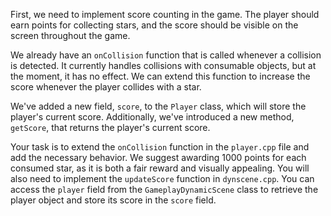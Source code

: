 First, we need to implement score counting in the game. The player should earn points for collecting stars, and the score should be visible on the screen throughout the game.

We already have an `onCollision` function that is called whenever a collision is detected. It currently handles collisions with consumable objects, but at the moment, it has no effect.
We can extend this function to increase the score whenever the player collides with a star.

We've added a new field, `score`, to the `Player` class, which will store the player's current score. Additionally, we've introduced a new method, `getScore`, that returns the player's current score.

Your task is to extend the `onCollision` function in the `player.cpp` file and add the necessary behavior.
We suggest awarding 1000 points for each consumed star, as it is both a fair reward and visually appealing.
You will also need to implement the `updateScore` function in `dynscene.cpp`. You can access the `player` field from the `GameplayDynamicScene` class to retrieve the player object and store its score in the `score` field.
